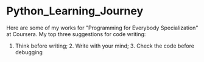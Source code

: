 # Python_Learning_Journey
Here are some of my works for "Programming for Everybody Specialization" at Coursera.
My top three suggestions for code writing:
1. Think before writing; 2. Write with your mind; 3. Check the code before debugging
